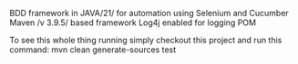 BDD framework in JAVA/21/ for automation using Selenium and Cucumber
Maven /v 3.9.5/ based framework
Log4j enabled for logging
POM

To see this whole thing running simply checkout this project and run this command:
mvn clean generate-sources test
